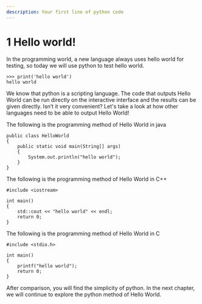 ```yaml
---
description: Your first line of python code
---
```


# 1 Hello world!

In the programming world, a new language always uses hello world for testing, so today we will use python to test hello world.

```
>>> print('hello world')
hello world
```

We know that python is a scripting language. The code that outputs Hello World can be run directly on the interactive interface and the results can be given directly. Isn’t it very convenient? Let's take a look at how other languages need to be able to output Hello World!

The following is the programming method of Hello World in java

```
public class HelloWorld 
{
    public static void main(String[] args) 
    {
        System.out.println("hello world");
    }
}
```

The following is the programming method of Hello World in C++

```
#include <iostream>

int main() 
{
    std::cout << "hello world" << endl;
    return 0;
}
```

The following is the programming method of Hello World in C

```
#include <stdio.h>

int main() 
{
    printf("hello world");
    return 0;
}
```

After comparison, you will find the simplicity of python. In the next chapter, we will continue to explore the python method of Hello World.
